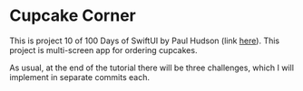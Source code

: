 # Cupcake Corner

This is project 10 of 100 Days of SwiftUI by Paul Hudson (link [here](https://www.hackingwithswift.com/books/ios-swiftui/cupcake-corner-introduction)). This project is multi-screen app for ordering cupcakes.

As usual, at the end of the tutorial there will be three challenges, which I will implement in separate commits each.
